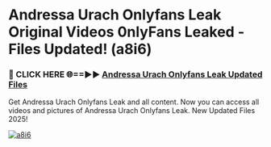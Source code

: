 # Andressa Urach Onlyfans Leak Original Videos 0nlyFans Leaked - Files Updated! (a8i6)

<h3>🔴 CLICK HERE 🌐==►► <a href="https://tinyurl.com/3hn5wdd3" rel="nofollow">Andressa Urach Onlyfans Leak Updated Files</a></h3>

Get Andressa Urach Onlyfans Leak and all content. Now you can access all videos and pictures of Andressa Urach Onlyfans Leak. New Updated Files 2025!

[![a8i6](https://i.imgur.com/4HnBqBT.gif)](https://tinyurl.com/3hn5wdd3)
